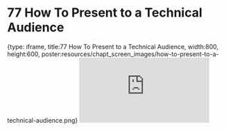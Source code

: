 # 77 How To Present to a Technical Audience
 
{type: iframe, title:77 How To Present to a Technical Audience, width:800, height:600, poster:resources/chapt_screen_images/how-to-present-to-a-technical-audience.png}
![](https://datatrail-jhu.github.io/DataTrail/no_toc/how-to-present-to-a-technical-audience.html)
 

 

